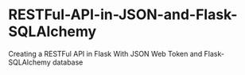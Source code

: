 # RESTFul-API-in-JSON-and-Flask-SQLAlchemy
Creating a RESTFul API in Flask With JSON Web Token and Flask-SQLAlchemy database
